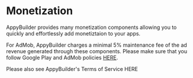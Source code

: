 # Monetization

AppyBuilder provides many monetization components allowing you to quickly and effortlessly add monetiztaion to your apps. 

For AdMob, AppyBuilder charges a minimal 5% maintenance fee of the ad revenue generated through these components. Please make sure that you follow Google Play  and AdMob policies [HERE](https://support.google.com/admob/answer/6128543).

Please also see AppyBuilder's Terms of Service HERE 

